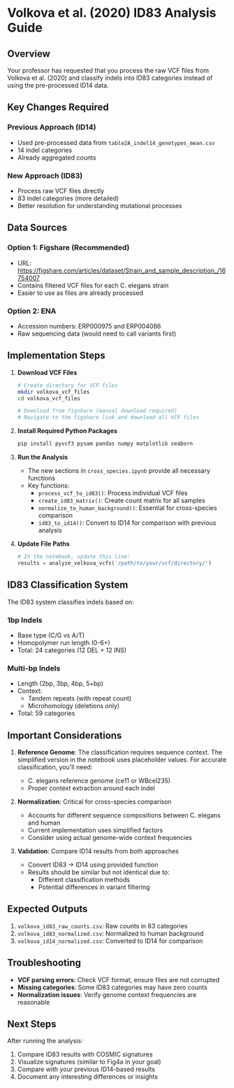 # Volkova et al. (2020) ID83 Analysis Guide

## Overview
Your professor has requested that you process the raw VCF files from Volkova et al. (2020) and classify indels into ID83 categories instead of using the pre-processed ID14 data.

## Key Changes Required

### Previous Approach (ID14)
- Used pre-processed data from `table2A_indel14_genotypes_mean.csv`
- 14 indel categories
- Already aggregated counts

### New Approach (ID83)
- Process raw VCF files directly
- 83 indel categories (more detailed)
- Better resolution for understanding mutational processes

## Data Sources

### Option 1: Figshare (Recommended)
- URL: https://figshare.com/articles/dataset/Strain_and_sample_description_/16754007
- Contains filtered VCF files for each C. elegans strain
- Easier to use as files are already processed

### Option 2: ENA
- Accession numbers: ERP000975 and ERP004086
- Raw sequencing data (would need to call variants first)

## Implementation Steps

1. **Download VCF Files**
   ```bash
   # Create directory for VCF files
   mkdir volkova_vcf_files
   cd volkova_vcf_files
   
   # Download from figshare (manual download required)
   # Navigate to the figshare link and download all VCF files
   ```

2. **Install Required Python Packages**
   ```bash
   pip install pyvcf3 pysam pandas numpy matplotlib seaborn
   ```

3. **Run the Analysis**
   - The new sections in `cross_species.ipynb` provide all necessary functions
   - Key functions:
     - `process_vcf_to_id83()`: Process individual VCF files
     - `create_id83_matrix()`: Create count matrix for all samples
     - `normalize_to_human_background()`: Essential for cross-species comparison
     - `id83_to_id14()`: Convert to ID14 for comparison with previous analysis

4. **Update File Paths**
   ```python
   # In the notebook, update this line:
   results = analyze_volkova_vcfs('/path/to/your/vcf/directory/')
   ```

## ID83 Classification System

The ID83 system classifies indels based on:

### 1bp Indels
- Base type (C/G vs A/T)
- Homopolymer run length (0-6+)
- Total: 24 categories (12 DEL + 12 INS)

### Multi-bp Indels
- Length (2bp, 3bp, 4bp, 5+bp)
- Context:
  - Tandem repeats (with repeat count)
  - Microhomology (deletions only)
- Total: 59 categories

## Important Considerations

1. **Reference Genome**: The classification requires sequence context. The simplified version in the notebook uses placeholder values. For accurate classification, you'll need:
   - C. elegans reference genome (ce11 or WBcel235)
   - Proper context extraction around each indel

2. **Normalization**: Critical for cross-species comparison
   - Accounts for different sequence compositions between C. elegans and human
   - Current implementation uses simplified factors
   - Consider using actual genome-wide context frequencies

3. **Validation**: Compare ID14 results from both approaches
   - Convert ID83 → ID14 using provided function
   - Results should be similar but not identical due to:
     - Different classification methods
     - Potential differences in variant filtering

## Expected Outputs

1. `volkova_id83_raw_counts.csv`: Raw counts in 83 categories
2. `volkova_id83_normalized.csv`: Normalized to human background
3. `volkova_id14_normalized.csv`: Converted to ID14 for comparison

## Troubleshooting

- **VCF parsing errors**: Check VCF format, ensure files are not corrupted
- **Missing categories**: Some ID83 categories may have zero counts
- **Normalization issues**: Verify genome context frequencies are reasonable

## Next Steps

After running the analysis:
1. Compare ID83 results with COSMIC signatures
2. Visualize signatures (similar to Fig4a in your goal)
3. Compare with your previous ID14-based results
4. Document any interesting differences or insights